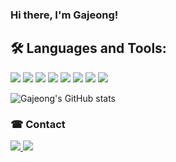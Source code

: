 ### Hi there, I'm Gajeong! 


## 🛠 Languages and Tools:
<img src="https://img.shields.io/badge/Javascript-F7DF1E?style=flat-square&logo=JavaScript&logoColor=white"/> <img src="https://img.shields.io/badge/Python-3776AB?style=flat-square&logo=Python&logoColor=white"/> <img src="https://img.shields.io/badge/React-61DAFB?style=flat-square&logo=React"/> 
<img src="https://img.shields.io/badge/VUE-4FC08D?style=flat-square&logo=Vue&logoColor=white"/>
<img src="https://img.shields.io/badge/HTML-E34F26?style=flat-square&logo=HTML5&logoColor=white"/> <img src="https://img.shields.io/badge/Bootstrap-7952B3?style=flat-square&logo=Bootstrap&logoColor=white"/> <img src="https://img.shields.io/badge/CSS3-1572B6?style=flat-square&logo=CSS3&logoColor=white"/> <img src="https://img.shields.io/badge/Git-F05032?style=flat-square&logo=Git&logoColor=white"/>


![Gajeong's GitHub stats](https://github-readme-stats.vercel.app/api?username=gajeong&show_icons=true&theme=gruvbox)


### ☎ Contact
<a href="https://pushy-principle-c82.notion.site/Portfolio-d9c8177a738446778a1bb614fba18320" target="_blank"><img src="https://img.shields.io/badge/Portfolio-000000?style=flat-square&logo=Notion&logoColor=white"/>  </a>
<a href="mailto:rlarkwjd127@gmail.com" target="_blank"><img src="https://img.shields.io/badge/Gmail-EA4335?style=flat-square&logo=Gmail&logoColor=white"/></a>
